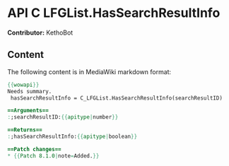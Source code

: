 # API C LFGList.HasSearchResultInfo

**Contributor:** KethoBot

## Content

The following content is in MediaWiki markdown format:

```mediawiki
{{wowapi}}
Needs summary.
 hasSearchResultInfo = C_LFGList.HasSearchResultInfo(searchResultID)

==Arguments==
:;searchResultID:{{apitype|number}}

==Returns==
:;hasSearchResultInfo:{{apitype|boolean}}

==Patch changes==
* {{Patch 8.1.0|note=Added.}}
```
